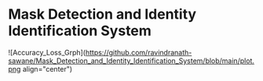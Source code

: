 # Mask Detection and Identity Identification System


![Accuracy_Loss_Grph](https://github.com/ravindranath-sawane/Mask_Detection_and_Identity_Identification_System/blob/main/plot.png align="center")
